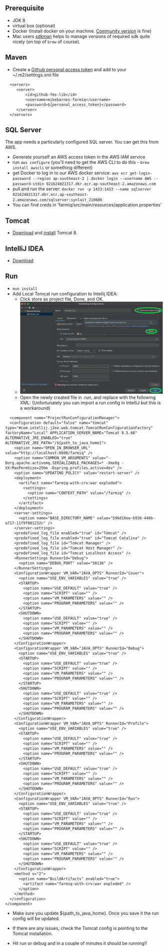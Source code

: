 ## Prerequisite
 - JDK 8
 - virtual box (optional)
 - Docker (Install docker on your machine. [Community version](https://docs.docker.com/install/) is fine)
 - Mac users [sdkman](https://sdkman.io/sdks) helps to manage versions of required sdk quite nicely (on top of `brew` of course). 
 
 ## Maven 
 - Create a [Github personal access token](https://docs.github.com/en/github/authenticating-to-github/keeping-your-account-and-data-secure/creating-a-personal-access-token) and add to your ~/.m2/settings.xml file 
  
 ```
   <servers>
      <server>
          <id>github-fms-lib</id>
          <username>mikebarnes-farmiq</username>
          <password>${personal_access_token}</password>
      </server>
   </servers>
 ```

## SQL Server
The app needs a particularly configured SQL server. You can get this from AWS.
* Generate yourself an AWS access token in the AWS IAM service
* run `aws configure` (you'll need to get the AWS CLI to do this - `brew install awscli` or something different)
* get Docker to log in to our AWS docker service: `aws ecr get-login-password --region ap-southeast-2 | docker login --username AWS --password-stdin 021624021317.dkr.ecr.ap-southeast-2.amazonaws.com`
* pull and run the server: `docker run -p 1433:1433 --name sqlserver 021624021317.dkr.ecr.ap-southeast-2.amazonaws.com/sqlserver:synlait_210606`
* You can find creds in 'farmiq/src/main/resources/application.properties'
  
## Tomcat
- [Download](https://apache.inspire.net.nz/tomcat/tomcat-8/v8.5.68/bin/apache-tomcat-8.5.68.tar.gz) and [install](https://codingexplained.com/dev-ops/mac/installing-tomcat-8-os-x-yosemite) Tomcat 8.

## IntelliJ IDEA

- [Download](https://www.jetbrains.com/idea/download)

## Run

- ```mvn install```
- Add Local Tomcat run configuration to Intellij IDEA:
  - Click store as project file, Done, and OK. 
  - ![store_as_project_file](images/store_as_project_file.png?raw=true "store_as_project_file")
  - Open the newly created file in .run, and replace with the following XML: (Unfortunately you can import a run config in IntelliJ but this is a workaround)
```
  <component name="ProjectRunConfigurationManager">
  <configuration default="false" name="tomcat" type="#com.intellij.j2ee.web.tomcat.TomcatRunConfigurationFactory" factoryName="Local" APPLICATION_SERVER_NAME="Tomcat 8.5.68" ALTERNATIVE_JRE_ENABLED="true" ALTERNATIVE_JRE_PATH="/${path_to_java_home}">
    <option name="OPEN_IN_BROWSER_URL" value="http://localhost:8080/farmiq" />
    <option name="COMMON_VM_ARGUMENTS" value="-Dorg.apache.activemq.SERIALIZABLE_PACKAGES=* -Xmx8g -XX:MaxPermSize=256m -Dspring.profiles.active=dev" />
    <option name="UPDATING_POLICY" value="restart-server" />
    <deployment>
      <artifact name="farmiq-with-crv:war exploded">
        <settings>
          <option name="CONTEXT_PATH" value="/farmiq" />
        </settings>
      </artifact>
    </deployment>
    <server-settings>
      <option name="BASE_DIRECTORY_NAME" value="596d16ee-b936-446b-a717-11f9f001232c" />
    </server-settings>
    <predefined_log_file enabled="true" id="Tomcat" />
    <predefined_log_file enabled="true" id="Tomcat Catalina" />
    <predefined_log_file id="Tomcat Manager" />
    <predefined_log_file id="Tomcat Host Manager" />
    <predefined_log_file id="Tomcat Localhost Access" />
    <RunnerSettings RunnerId="Debug">
      <option name="DEBUG_PORT" value="50136" />
    </RunnerSettings>
    <ConfigurationWrapper VM_VAR="JAVA_OPTS" RunnerId="Cover">
      <option name="USE_ENV_VARIABLES" value="true" />
      <STARTUP>
        <option name="USE_DEFAULT" value="true" />
        <option name="SCRIPT" value="" />
        <option name="VM_PARAMETERS" value="" />
        <option name="PROGRAM_PARAMETERS" value="" />
      </STARTUP>
      <SHUTDOWN>
        <option name="USE_DEFAULT" value="true" />
        <option name="SCRIPT" value="" />
        <option name="VM_PARAMETERS" value="" />
        <option name="PROGRAM_PARAMETERS" value="" />
      </SHUTDOWN>
    </ConfigurationWrapper>
    <ConfigurationWrapper VM_VAR="JAVA_OPTS" RunnerId="Debug">
      <option name="USE_ENV_VARIABLES" value="true" />
      <STARTUP>
        <option name="USE_DEFAULT" value="true" />
        <option name="SCRIPT" value="" />
        <option name="VM_PARAMETERS" value="" />
        <option name="PROGRAM_PARAMETERS" value="" />
      </STARTUP>
      <SHUTDOWN>
        <option name="USE_DEFAULT" value="true" />
        <option name="SCRIPT" value="" />
        <option name="VM_PARAMETERS" value="" />
        <option name="PROGRAM_PARAMETERS" value="" />
      </SHUTDOWN>
    </ConfigurationWrapper>
    <ConfigurationWrapper VM_VAR="JAVA_OPTS" RunnerId="Profile">
      <option name="USE_ENV_VARIABLES" value="true" />
      <STARTUP>
        <option name="USE_DEFAULT" value="true" />
        <option name="SCRIPT" value="" />
        <option name="VM_PARAMETERS" value="" />
        <option name="PROGRAM_PARAMETERS" value="" />
      </STARTUP>
      <SHUTDOWN>
        <option name="USE_DEFAULT" value="true" />
        <option name="SCRIPT" value="" />
        <option name="VM_PARAMETERS" value="" />
        <option name="PROGRAM_PARAMETERS" value="" />
      </SHUTDOWN>
    </ConfigurationWrapper>
    <ConfigurationWrapper VM_VAR="JAVA_OPTS" RunnerId="Run">
      <option name="USE_ENV_VARIABLES" value="true" />
      <STARTUP>
        <option name="USE_DEFAULT" value="true" />
        <option name="SCRIPT" value="" />
        <option name="VM_PARAMETERS" value="" />
        <option name="PROGRAM_PARAMETERS" value="" />
      </STARTUP>
      <SHUTDOWN>
        <option name="USE_DEFAULT" value="true" />
        <option name="SCRIPT" value="" />
        <option name="VM_PARAMETERS" value="" />
        <option name="PROGRAM_PARAMETERS" value="" />
      </SHUTDOWN>
    </ConfigurationWrapper>
    <method v="2">
      <option name="BuildArtifacts" enabled="true">
        <artifact name="farmiq-with-crv:war exploded" />
      </option>
    </method>
  </configuration>
</component>
```
 - Make sure you update ${path_to_java_home}. Once you save it the run config will be updated.
 - If there are any issues, check the Tomcat config is pointing to the Tomcat installation.

- Hit run or debug and in a couple of minutes it should be running!!





  
